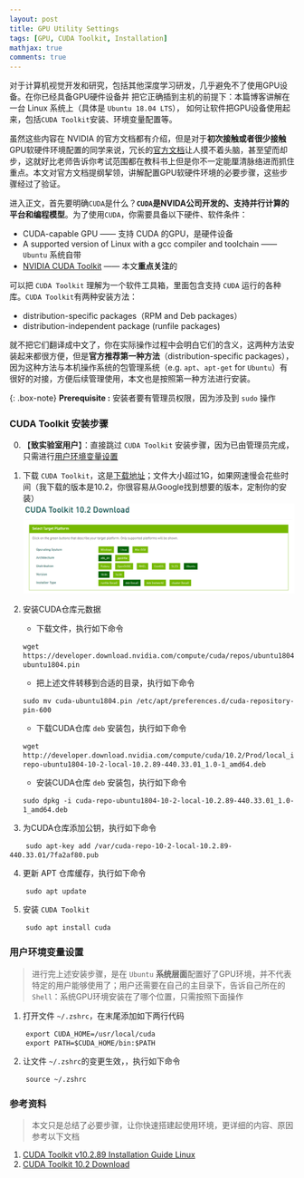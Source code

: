 ```yaml
---
layout: post
title: GPU Utility Settings
tags: [GPU, CUDA Toolkit, Installation]
mathjax: true
comments: true
---
```


对于计算机视觉开发和研究，包括其他深度学习研发，几乎避免不了使用GPU设备。在你已经具备GPU硬件设备并
把它正确插到主机的前提下：本篇博客讲解在一台 Linux 系统上（具体是 `Ubuntu 18.04 LTS`），
如何让软件把GPU设备使用起来，包括`CUDA Toolkit`安装、环境变量配置等。

虽然这些内容在 NVIDIA 的官方文档都有介绍，但是对于**初次接触或者很少接触**GPU软硬件环境配置的同学来说，冗长的[官方文档](https://docs.nvidia.com/cuda/archive/10.2/cuda-installation-guide-linux/index.html)让人摸不着头脑，甚至望而却步，这就好比老师告诉你考试范围都在教科书上但是你不一定能厘清脉络进而抓住重点。本文对官方文档提纲挈领，讲解配置GPU软硬件环境的必要步骤，这些步骤经过了验证。

进入正文，首先要明确`CUDA`是什么？**`CUDA`是NVIDA公司开发的、支持并行计算的平台和编程模型**。为了使用`CUDA`，你需要具备以下硬件、软件条件：
* CUDA-capable GPU —— 支持 CUDA 的GPU，是硬件设备
* A supported version of Linux with a gcc compiler and toolchain —— `Ubuntu` 系统自带
* [NVIDIA CUDA Toolkit](http://developer.nvidia.com/cuda-downloads) —— 本文**重点关注**的

可以把 `CUDA Toolkit` 理解为一个软件工具箱，里面包含支持 `CUDA` 运行的各种库。`CUDA Toolkit`有两种安装方法：
* distribution-specific packages（RPM and Deb packages）
* distribution-independent package (runfile packages)

就不把它们翻译成中文了，你在实际操作过程中会明白它们的含义，这两种方法安装起来都很方便，但是**官方推荐第一种方法**（distribution-specific packages），因为这种方法与本机操作系统的包管理系统（e.g. `apt`、`apt-get` for `Ubuntu`）有很好的对接，方便后续管理使用，本文也是按照第一种方法进行安装。


{: .box-note}
**Prerequisite :** 安装者要有管理员权限，因为涉及到 `sudo` 操作

### CUDA Toolkit 安装步骤
0. 【**致实验室用户**】：直接跳过 `CUDA Toolkit` 安装步骤，因为已由管理员完成，只需进行[用户环境变量设置](#用户环境变量设置)

1. 下载 `CUDA Toolkit`，这是[下载地址](https://developer.nvidia.com/cuda-10.2-download-archive?target_os=Linux&target_arch=x86_64&target_distro=Ubuntu&target_version=1804&target_type=deblocal)；文件大小超过1G，如果网速慢会花些时间（我下载的版本是10.2，你很容易从Google找到想要的版本，定制你的安装）
![](../img/post/cuda_toolkit_info.png)

2. 安装CUDA仓库元数据
    * 下载文件，执行如下命令
    ```shell
    wget https://developer.download.nvidia.com/compute/cuda/repos/ubuntu1804/x86_64/cuda-ubuntu1804.pin
    ```

    * 把上述文件转移到合适的目录，执行如下命令
    ```shell
    sudo mv cuda-ubuntu1804.pin /etc/apt/preferences.d/cuda-repository-pin-600
    ```

    * 下载CUDA仓库 `deb` 安装包，执行如下命令
    ```shell
    wget http://developer.download.nvidia.com/compute/cuda/10.2/Prod/local_installers/cuda-repo-ubuntu1804-10-2-local-10.2.89-440.33.01_1.0-1_amd64.deb
    ```

    * 安装CUDA仓库 `deb` 安装包，执行如下命令
    ```shell
    sudo dpkg -i cuda-repo-ubuntu1804-10-2-local-10.2.89-440.33.01_1.0-1_amd64.deb
    ```

2. 为CUDA仓库添加公钥，执行如下命令
```shell
    sudo apt-key add /var/cuda-repo-10-2-local-10.2.89-440.33.01/7fa2af80.pub
```

4. 更新 APT 仓库缓存，执行如下命令
```shell
    sudo apt update
```

5. 安装 `CUDA Toolkit`
```shell
    sudo apt install cuda
```

### 用户环境变量设置
> 进行完上述安装步骤，是在 `Ubuntu` **系统层面**配置好了GPU环境，并不代表特定的用户能够使用了；用户还需要在自己的主目录下，告诉自己所在的`Shell`：系统GPU环境安装在了哪个位置，只需按照下面操作

1. 打开文件 `~/.zshrc`，在末尾添加如下两行代码
```shell
    export CUDA_HOME=/usr/local/cuda
    export PATH=$CUDA_HOME/bin:$PATH
```

2. 让文件 `~/.zshrc`的变更生效，，执行如下命令
```shell
    source ~/.zshrc
```

### 参考资料
> 本文只是总结了必要步骤，让你快速搭建起使用环境，更详细的内容、原因参考以下文档

1. [CUDA Toolkit v10.2.89 Installation Guide Linux](https://docs.nvidia.com/cuda/archive/10.2/cuda-installation-guide-linux/index.html)
2. [CUDA Toolkit 10.2 Download](https://developer.nvidia.com/cuda-10.2-download-archive?target_os=Linux&target_arch=x86_64&target_distro=Ubuntu&target_version=1804&target_type=deblocal)
